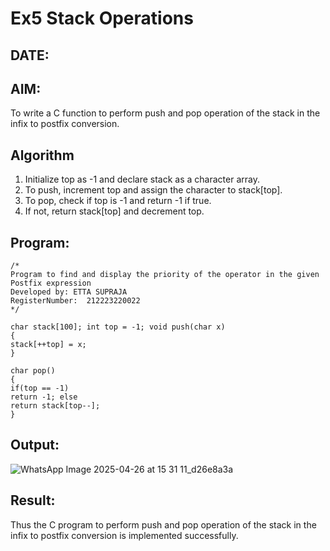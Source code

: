 # Ex5 Stack Operations
## DATE:
## AIM:
To write a C function to perform push and pop operation of the stack in the infix to postfix conversion.

## Algorithm

1.	Initialize top as -1 and declare stack as a character array.
2.	To push, increment top and assign the character to stack[top].
3.	To pop, check if top is -1 and return -1 if true.
4.	If not, return stack[top] and decrement top.



## Program:
```
/*
Program to find and display the priority of the operator in the given Postfix expression
Developed by: ETTA SUPRAJA
RegisterNumber:  212223220022
*/

char stack[100]; int top = -1; void push(char x)
{
stack[++top] = x;
}

char pop()
{
if(top == -1)
return -1; else
return stack[top--];
}
```
## Output:

![WhatsApp Image 2025-04-26 at 15 31 11_d26e8a3a](https://github.com/user-attachments/assets/af3e47e8-4690-4fe7-ada8-0620ff37dda3)



## Result:
Thus the C program to perform push and pop operation of the stack in the infix to postfix conversion is implemented successfully.
